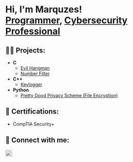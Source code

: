 <h1>Hi, I'm Marquzes! <br/><a href="https://github.com/markfordjr">Programmer</a>, <a href="https://www.linkedin.com/in/marquzesfordjr/">Cybersecurity Professional</a></h1>

<h2>👨‍💻 Projects:</h2>

- <b>C</b>
  - [Evil Hangman](https://github.com/markfordjr/HANGMAN)
  - [Number Filter](https://github.com/markfordjr/Number-Filter)
- <b>C++</b>
  - [Keylogger](https://github.com/joshmadakor1/Key-Logger-With-Email)
- <b>Python</b>
  - [Pretty Good Privacy Scheme (File Encryption)](https://github.com/joshmadakor1/Key-Logger-With-Email)

<h2>📄 Certifications:</h2>

- CompTIA Security+

<h2> 🤳 Connect with me:</h2>

[<img align="left" alt="Marquzes Ford | LinkedIn" width="22px" src="https://itcnet.gr/wp-content/uploads/2020/09/Linkedin-logo-on-transparent-Background-PNG-.png" />][linkedin]

[linkedin]: https://www.linkedin.com/in/marquzesfordjr/
